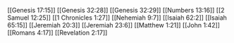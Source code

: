 [[Genesis 17:15]]
[[Genesis 32:28]]
[[Genesis 32:29]]
[[Numbers 13:16]]
[[2 Samuel 12:25]]
[[1 Chronicles 1:27]]
[[Nehemiah 9:7]]
[[Isaiah 62:2]]
[[Isaiah 65:15]]
[[Jeremiah 20:3]]
[[Jeremiah 23:6]]
[[Matthew 1:21]]
[[John 1:42]]
[[Romans 4:17]]
[[Revelation 2:17]]
